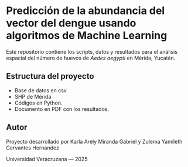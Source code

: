 # Predicción de la abundancia del vector del dengue usando algoritmos de Machine Learning
Este repositorio contiene los scripts, datos y resultados para el análisis espacial del número de huevos de *Aedes aegypti* en Mérida, Yucatán.

## Estructura del proyecto
- Base de datos en csv
- SHP de Mérida 
- Códigos en Python.
- Documento en PDF con los resultados.

## Autor
Proyecto desarrollado por Karla Arely Miranda Gabriel y Zulema Yamileth Cervantes Hernandez 

Universidad Veracruzana — 2025 

